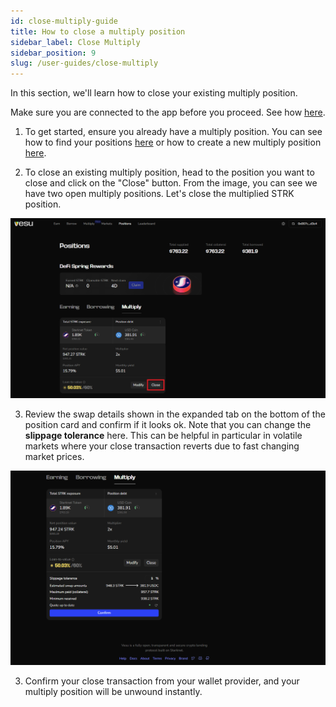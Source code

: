 ```yaml
---
id: close-multiply-guide
title: How to close a multiply position 
sidebar_label: Close Multiply
sidebar_position: 9
slug: /user-guides/close-multiply
---
```


In this section, we'll learn how to close your existing multiply position.

Make sure you are connected to the app before you proceed. See how [here](./connect-guide.md).

1. To get started, ensure you already have a multiply position. You can see how to find your positions [here](./manage-positions-guide.md) or how to create a new multiply position [here](./multiply-guide.md). 

2. To close an existing multiply position, head to the position you want to close and click on the "Close" button. From the image, you can see we have two open multiply positions. Let's close the multiplied STRK position.

![Close Multiply](images/close_multiply_1.png)

3. Review the swap details shown in the expanded tab on the bottom of the position card and confirm if it looks ok. Note that you can change the __slippage tolerance__ here. This can be helpful in particular in volatile markets where your close transaction reverts due to fast changing market prices.

![Confirm Close Multiply](images/close_multiply_2.png)

3. Confirm your close transaction from your wallet provider, and your multiply position will be unwound instantly.